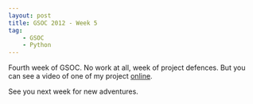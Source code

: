 ```yaml
---
layout: post
title: GSOC 2012 - Week 5
tag:
    - GSOC
    - Python
---
```


Fourth week of GSOC. No work at all, week of project defences. But you can see a video of one of my project [online](http://www.dailymotion.com/video/xrpy3s_robot-lego-nxt_tech).

See you next week for new adventures.

